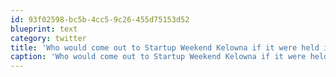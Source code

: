 ```yaml
---
id: 93f02598-bc5b-4cc5-9c26-455d75153d52
blueprint: text
category: twitter
title: 'Who would come out to Startup Weekend Kelowna if it were held in April?'
caption: 'Who would come out to Startup Weekend Kelowna if it were held in April?'
---
```

